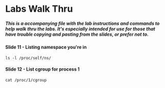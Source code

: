 # Labs Walk Thru

##### This is a accompanying file with the lab instructions and commands to help walk thru the labs. It's especially intended for use for those that have trouble copying and pasting from the slides, or prefer not to.


#### Slide 11 - Listing namespace you're in

```
ls -l /proc/self/ns/
```

#### Slide 12 - List cgroup for process 1

```
cat /proc/1/cgroup
```

